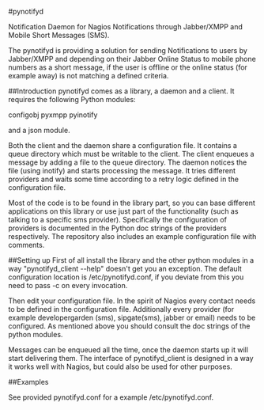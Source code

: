 #pynotifyd

Notification Daemon for Nagios Notifications through Jabber/XMPP and Mobile Short Messages (SMS).

The pynotifyd is providing a solution for sending Notifications to users by Jabber/XMPP and depending on their Jabber Online Status to mobile phone numbers as a short message, if the user is offline or the online status (for example away) is not matching a defined criteria.

##Introduction
pynotifyd comes as a library, a daemon and a client. It requires the following Python modules:

configobj
pyxmpp
pyinotify

and a json module.

Both the client and the daemon share a configuration file. It contains a queue directory which must be writable to the client. The client enqueues a message by adding a file to the queue directory. The daemon notices the file (using inotify) and starts processing the message. It tries different providers and waits some time according to a retry logic defined in the configuration file.

Most of the code is to be found in the library part, so you can base different applications on this library or use just part of the functionality (such as talking to a specific sms provider). Specifically the configuration of providers is documented in the Python doc strings of the providers respectively. The repository also includes an example configuration file with comments.

##Setting up
First of all install the library and the other python modules in a way "pynotifyd_client --help" doesn't get you an exception. The default configuration location is /etc/pynotifyd.conf, if you deviate from this you need to pass -c on every invocation.

Then edit your configuration file. In the spirit of Nagios every contact needs to be defined in the configuration file. Additionally every provider (for example developergarden (sms), sipgate(sms), jabber or email) needs to be configured. As mentioned above you should consult the doc strings of the python modules.

Messages can be enqueued all the time, once the daemon starts up it will start delivering them. The interface of pynotifyd_client is designed in a way it works well with Nagios, but could also be used for other purposes.

##Examples

See provided pynotifyd.conf for a example /etc/pynotifyd.conf.



